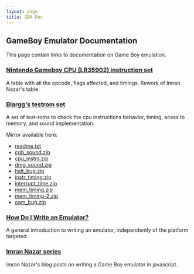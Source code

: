 ```yaml
---
layout: page
title: GBA Doc
---
```


## GameBoy Emulator Documentation

This page contain links to documentation on Game Boy emulation.

### [Nintendo Gameboy CPU (LR35902) instruction set](gameboy-opcodes.html)

A table with all the opcode, flags affected, and timings.
Rework of Imran Nazar's table.

### [Blargg's testrom set](http://gbdev.gg8.se/wiki/articles/Test_ROMs)

A set of test-roms to check the cpu instructions behavior, timing,
acess to memory, and sound implementation.

Mirror available here:

  * [readme.txt](./data/blargg/readme.txt)
  * [cgb_sound.zip](data/blargg/cgb_sound.zip)
  * [cpu_instrs.zip](data/blargg/cpu_instrs.zip)
  * [dmg_sound.zip](data/blargg/dmg_sound.zip)
  * [halt_bug.zip](data/blargg/halt_bug.zip)
  * [instr_timing.zip](data/blargg/instr_timing.zip)
  * [interrupt_time.zip](data/blargg/interrupt_time.zip)
  * [mem_timing.zip](data/blargg/mem_timing.zip)
  * [mem_timing-2.zip](data/blargg/mem_timing-2.zip)
  * [oam_bug.zip](data/blargg/oam_bug.zip)

### [How Do I Write an Emulator?](http://www.atarihq.com/danb/files/emu_vol1.txt)

A general introduction to writing an emulator,
independently of the platform targeted.

### [Imran Nazar series](http://imrannazar.com/GameBoy-Emulation-in-JavaScript:-The-CPU)

Imran Nazar's blog posts on writing a Game Boy emulator in javascript.

